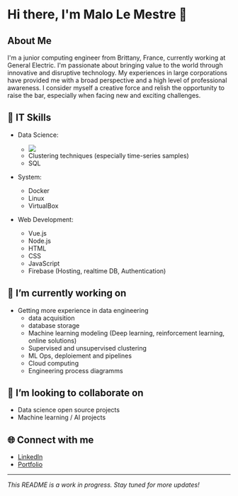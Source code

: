 # Hi there, I'm Malo Le Mestre 👋

## About Me
I'm a junior computing engineer from Brittany, France, currently working at General Electric. I'm passionate about bringing value to the world through innovative and disruptive technology. My experiences in large corporations have provided me with a broad perspective and a high level of professional awareness. I consider myself a creative force and relish the opportunity to raise the bar, especially when facing new and exciting challenges.

## 🚀 IT Skills
* Data Science:
    * <div> <img src="https://img.shields.io/badge/-Python wide skills-yellow?logo=python&logoColor=blue"></div>
    * Clustering techniques (especially time-series samples)
    * SQL

* System:
   * Docker
   * Linux
   * VirtualBox
 
* Web Development:
    * Vue.js
    * Node.js
    * HTML
    * CSS
    * JavaScript
    * Firebase (Hosting, realtime DB, Authentication)

## 🔭 I’m currently working on
- Getting more experience in data engineering
   - data acquisition
   - database storage
   - Machine learning modeling (Deep learning, reinforcement learning, online solutions)
   - Supervised and unsupervised clustering
   - ML Ops, deploiement and pipelines
   - Cloud computing
   - Engineering process diagramms


## 👯 I’m looking to collaborate on
- Data science open source projects
- Machine learning / AI projects

## 🌐 Connect with me
* [LinkedIn](https://www.linkedin.com/in/malo-le-mestre/)
* [Portfolio](malolm.com)

---

_This README is a work in progress. Stay tuned for more updates!_
